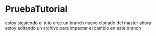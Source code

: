 # PruebaTutorial
estoy siguiendo el tuto
cree un branch nuevo clonado del master
ahora estoy editando un archivo para impactar el cambio en este branch
